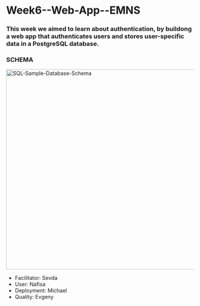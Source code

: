 # Week6--Web-App--EMNS


### This week we aimed to learn about authentication, by buildong a web app that authenticates users and stores user-specific data in a PostgreSQL database.


### SCHEMA

<img width="539" alt="SQL-Sample-Database-Schema" src="https://user-images.githubusercontent.com/63476393/116397034-fbfb4b00-a81d-11eb-884e-9f0d5a6a1e2e.png">


- Facilitator: Sevda
- User: Nafisa
- Deployment: Michael
- Quality: Evgeny
